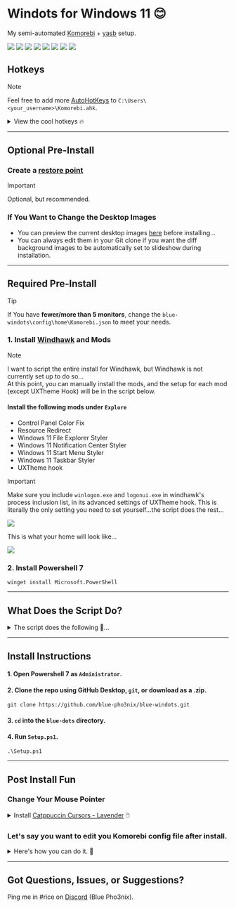 # Windots for Windows 11 😊
My semi-automated [Komorebi](https://github.com/LGUG2Z/Komorebi) + [yasb](https://github.com/amnweb/yasb) setup.

![](https://github.com/user-attachments/assets/e066d4de-a5d7-4814-a120-0d6c89ef5ea3)
![](https://github.com/user-attachments/assets/e84b909d-a3e5-4a1a-9e1c-77ac08140aa7)
![](https://github.com/user-attachments/assets/f226badf-40bc-48bc-93b9-101909dabddd)
![](https://github.com/user-attachments/assets/9dfb0651-10c4-44cb-9695-ece71834e40d)
![](https://github.com/user-attachments/assets/538eeeb4-8bc7-428d-9b77-390423a9a29c)
![](https://github.com/user-attachments/assets/29a57724-c0f4-4e63-8de5-503c2f3175e6)
![](https://github.com/user-attachments/assets/23662d7f-ec4a-4a8a-b65d-564578d23e93)
![](https://github.com/user-attachments/assets/f9a9d884-3fb9-454b-8396-052f36ae746d)


## Hotkeys
> [!NOTE]
> Feel free to add more [AutoHotKeys](https://www.autohotkey.com/) to `C:\Users\<your_username>\Komorebi.ahk`. 

<details closed>
  <summary>View the cool hotkeys 🔥</summary>

| Hotkey | Action |
|--------|--------|
| `win` + `Left` | Focus window to the left |
| `win` + `Right` | Focus window to the right |
| `win` + `Up` | Focus window upward |
| `win` + `Down` | Focus window downward |
| `win` + `=` | Increase window width (horizontal) |
| `win` + `-` | Decrease window width (horizontal) |
| `win` + `shift` + `=` | Increase window height (vertical) |
| `win` + `shift` + `-` | Decrease window height (vertical) |
| `win` + `Space` | Promote focused window |
| `win` + `1` | Focus workspace 1 |
| `win` + `2` | Focus workspace 2 |
| `win` + `3` | Focus workspace 3 |
| `win` + `4` | Focus workspace 4 |
| `win` + `shift` + `1` | Move window to workspace 1 |
| `win` + `shift` + `2` | Move window to workspace 2 |
| `win` + `shift` + `3` | Move window to workspace 3 |
| `win` + `shift` + `4` | Move window to workspace 4 |
| `win` + `shift` + `Left` | Move window left (includes monitors) |
| `win` + `shift` + `Right` | Move window right (includes monitors) |
| `win` + `w` | Open default browser (Google) |
| `win` + `Enter` | Open PowerShell |
| `win` + `shift` + `Enter` | Open PowerShell as Administrator |
| `win` + `c` | Open Command Prompt |
| `win` + `shift` + `c` | Open Command Prompt as Administrator |
| `win` + `f` | Open File Explorer |
| `win` + `q` | Close focused window |
</details>



---

## Optional Pre-Install

### Create a [restore point](https://support.microsoft.com/en-us/windows/system-protection-e9126e6e-fa64-4f5f-874d-9db90e57645a)
> [!IMPORTANT]  
> Optional, but recommended.

### If You Want to Change the Desktop Images
- You can preview the current desktop images [here](https://github.com/blue-pho3nix/blue-windots/tree/main/config/theme/One%20Dark%20Pro/Wallpapers) before installing...
- You can always edit them in your Git clone if you want the diff background images to be automatically set to slideshow during installation.

---

## Required Pre-Install

> [!TIP]
> If You have **fewer/more than 5 monitors**, change the `blue-windots\config\home\Komorebi.json` to meet your needs.

### 1. Install [Windhawk](https://windhawk.net/) and Mods
> [!NOTE]
> I want to script the entire install for Windhawk, but Windhawk is not currently set up to do so... <br>
> At this point, you can manually install the mods, and the setup for each mod (except UXTheme Hook) will be in the script below.

#### Install the following mods under `Explore`
- Control Panel Color Fix
- Resource Redirect
- Windows 11 File Explorer Styler
- Windows 11 Notification Center Styler
- Windows 11 Start Menu Styler
- Windows 11 Taskbar Styler
- UXTheme hook

> [!IMPORTANT]
> Make sure you include `winlogon.exe` and `logonui.exe` in windhawk's process inclusion list, in its advanced settings of UXTheme hook.
> This is literally the only setting you need to set yourself...the script does the rest...

![](https://github.com/user-attachments/assets/b3ee62af-c2b6-43c8-9bde-e9309e875232)


This is what your home will look like...

![](https://github.com/user-attachments/assets/9006bdf4-dab3-41b7-95d5-9796e36aca2a)

### 2. Install Powershell 7
```
winget install Microsoft.PowerShell
```

---

## What Does the Script Do?

<details closed>
  <summary> The script does the following 💙...</summary>
  
  **Installs:**
  - **Winget-CLI** (This installs the applications)
  - [Windows Terminal](https://apps.microsoft.com/detail/9n0dx20hk701?hl=en-US&gl=US) (You need this for the terminal hotkeys).
  - **[Komorebi](https://github.com/LGUG2Z/komorebi)** (Windows tiling manager).
  - **[yasb](https://github.com/amnweb/yasb)** (Status bar at the top of the screen).
  - **[OhMyPosh](https://ohmyposh.dev/)** (Just installed to make nerd font installation easier).  
  - **[0xProto Nerd Font](https://www.programmingfonts.org/#oxproto)** (Used in the terminal and yasb).
  - **[AutoHotkey](https://www.autohotkey.com/)** (Makes it possible to use the windown key in hotkeys).
  - **[Clink](https://chrisant996.github.io/clink/clink.html)** (Makes it easy to use Starship in Command Prompt)
  - **[Starship](https://starship.rs/)** (Makes your terminal pretty)
 

  **Sets up:**
  - **The theme** (Applies a theme `One Dark Pro (Night) - PAC.theme`...this give you packman icons in File Explorer...).
  - **Windhawk** (Configures mods).
  - **Environment Variables** (Sets custom environment variables defined in `appList.json`).
  - **Starship** (Adds the initialization line to the user's PowerShell profile).
  - **Komorebi** (Starts the engine and enables autostart).
  - **YASB** (Starts the engine and enables autostart).
  - **Clink** (Disables the Clink banner/logo).
  
  **Other:**
  - **copies over config files** (Copies dotfiles from `config\home` to `$env:USERPROFILE`).
  - **copies over theme assets** (Copies files from `config\theme` to `C:\Windows\Resources\Themes`).
  - **toggles off clock in taskbar** (Hides the taskbar clock).
  - **Sets** the Long Paths Enabled registry key for Komorebi.
</details>

--- 

## Install Instructions

#### 1. Open Powershell 7 as `Administrator`.
#### 2. Clone the repo using GitHub Desktop, `git`, or download as a .zip.

```
git clone https://github.com/blue-pho3nix/blue-windots.git
```
#### 3. `cd` into the `blue-dots` directory.
#### 4. Run `Setup.ps1`.

```
.\Setup.ps1
```

---

## Post Install Fun

### Change Your Mouse Pointer
<details closed>
  <summary> Install <a href="https://www.deviantart.com/niivu/art/Catppuccin-Cursors-921387705" target="_blank">Catppuccin Cursors - Lavender</a> 🖱️ </summary>
  
   1. Clone the repo using GitHub Desktop, `git`, or download as a .zip.
   ```
   git clone https://github.com/blue-pho3nix/blue-windots.git
   ```
   2. Right click blue-windots\cursors\install.inf.
    
  ![](https://github.com/user-attachments/assets/79e13efe-01f0-45af-b615-c8fbf168e863)
  
  3. Press `win + R` and enter `main.cpl`.
  
  ![](https://github.com/user-attachments/assets/ed2557e9-1a03-4d9e-b675-e4d2875be066)
  
  4. Goto `Pointers`.
  5. Select `Catppuccin-Mocha-Lavender-Cursors`
  
  ![](https://github.com/user-attachments/assets/51b9f211-2d3c-461c-a871-d5038fecc247)
  
  6. Click `Apply` and `OK`.

</details>

### Let's say you want to edit you Komorebi config file after install.
<details closed>
  <summary>Here's how you can do it. 🎉</summary>

1. Edit and save `C:\Users\<your_username>\Komorebi.json`   
2. Open a regular powershell window (`win + enter`).
3. Stop and start Komorebi or reload the configuration.
> [!IMPORTANT]
> Make sure to always use `--ahk` to keep the autohotkeys working.
> When you stop/restart Komorebi, you'll need to reload autohotkey. 

```
Komorebic stop --ahk
```
```
Komorebic start --ahk
```
or
```
Komorebic reload-configuration
```
</details>

---

## Got Questions, Issues, or Suggestions?
Ping me in #rice on [Discord](https://discord.gg/TujAjYXJjr) (Blue Pho3nix).
